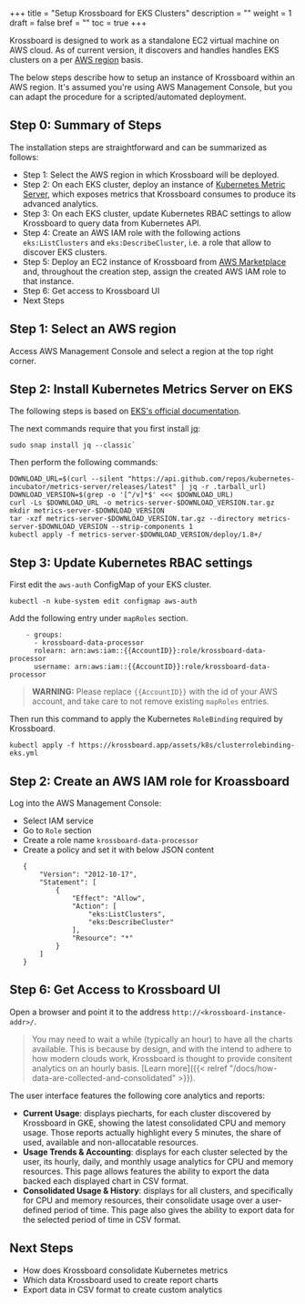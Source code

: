 +++
title = "Setup Krossboard for EKS Clusters"
description = ""
weight = 1
draft = false
bref = ""
toc = true 
+++

Krossboard is designed to work as a standalone EC2 virtual machine on AWS cloud. 
As of current version, it discovers and handles handles EKS clusters on a per [AWS region](https://docs.aws.amazon.com/en_us/AWSEC2/latest/UserGuide/using-regions-availability-zones.html) basis. 

The below steps describe how to setup an instance of Krossboard within an AWS region. It's assumed you're using AWS Management Console, but you can adapt the procedure for a scripted/automated deployment.

## Step 0: Summary of Steps
The installation steps are straightforward and can be summarized as follows:

* Step 1: Select the AWS region in which Krossboard will be deployed.
* Step 2: On each EKS cluster, deploy an instance of [Kubernetes Metric Server](https://docs.aws.amazon.com/eks/latest/userguide/metrics-server.html), which exposes metrics that Krossboard consumes to produce its advanced analytics.
* Step 3: On each EKS cluster, update Kubernetes RBAC settings to allow Krossboard to query data from Kubernetes API. 
* Step 4: Create an AWS IAM role with the following actions `eks:ListClusters` and `eks:DescribeCluster`, i.e. a role that allow to discover EKS clusters. 
* Step 5: Deploy an EC2 instance of Krossboard from [AWS Marketplace](https://aws.amazon.com/marketplace) and, throughout the creation step, assign the created AWS IAM role to that instance.
* Step 6: Get access to Krossboard UI
* Next Steps

## Step 1: Select an AWS region
Access AWS Management Console and select a region at the top right corner.

## Step 2: Install Kubernetes Metrics Server on EKS
The following steps is based on [EKS's official documentation](https://docs.aws.amazon.com/eks/latest/userguide/metrics-server.html).

The next commands require that you first install [jq](https://stedolan.github.io/jq/):

```
sudo snap install jq --classic`
```

Then perform the following commands:

```
DOWNLOAD_URL=$(curl --silent "https://api.github.com/repos/kubernetes-incubator/metrics-server/releases/latest" | jq -r .tarball_url)
DOWNLOAD_VERSION=$(grep -o '[^/v]*$' <<< $DOWNLOAD_URL)
curl -Ls $DOWNLOAD_URL -o metrics-server-$DOWNLOAD_VERSION.tar.gz
mkdir metrics-server-$DOWNLOAD_VERSION
tar -xzf metrics-server-$DOWNLOAD_VERSION.tar.gz --directory metrics-server-$DOWNLOAD_VERSION --strip-components 1
kubectl apply -f metrics-server-$DOWNLOAD_VERSION/deploy/1.8+/
```

## Step 3: Update Kubernetes RBAC settings
First edit the `aws-auth` ConfigMap of your EKS cluster.

```
kubectl -n kube-system edit configmap aws-auth
```

Add the following entry under `mapRoles` section.
```
    - groups:
      - krossboard-data-processor
      rolearn: arn:aws:iam::{{AccountID}}:role/krossboard-data-processor
      username: arn:aws:iam::{{AccountID}}:role/krossboard-data-processor
```

> **WARNING:** Please replace `{{AccountID}}` with the id of your AWS account, and take care to not remove existing `mapRoles` entries.

Then run this command to apply the Kubernetes `RoleBinding` required by Krossboard.

```
kubectl apply -f https://krossboard.app/assets/k8s/clusterrolebinding-eks.yml
```

## Step 2: Create an AWS IAM role for Kroassboard
Log into the AWS Management Console:

* Select IAM service
* Go to `Role` section
* Create a role name `krossboard-data-processor`
* Create a policy and set it with below JSON content
    ```
    {
        "Version": "2012-10-17",
        "Statement": [
            {
                "Effect": "Allow",
                "Action": [
                    "eks:ListClusters",
                    "eks:DescribeCluster"
                ],
                "Resource": "*"
            }
        ]
    }
    ```

## Step 6: Get Access to Krossboard UI
Open a browser and point it to the address `http://<krossboard-instance-addr>/`.

> You may need to wait a while (typically an hour) to have all the charts available. This is because by design, and with the intend to adhere to how modern clouds work, Krossboard is thought to provide consitent analytics on an hourly basis. [Learn more]({{< relref "/docs/how-data-are-collected-and-consolidated" >}}).

The user interface features the following core analytics and reports:
 * **Current Usage**: displays piecharts, for each cluster discovered by Krossboard in GKE, showing the latest consolidated CPU and memory usage. Those reports actually highlight every 5 minutes, the share of used, available and non-allocatable resources.
 * **Usage Trends & Accounting**: displays for each cluster selected by the user, its hourly, daily, and monthly usage analytics for CPU and memory resources. This page allows features the ability to export the data backed each displayed chart in CSV format.
 * **Consolidated Usage & History**: displays for all clusters, and specifically for CPU and memory resources, their consolidate usage over a user-defined period of time. This page also gives the ability to export data for the selected period of time in CSV format.

## Next Steps

* How does Krossboard consolidate Kubernetes metrics
* Which data Krossboard used to create report charts
* Export data in CSV format to create custom analytics